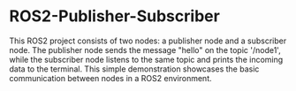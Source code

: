 # ROS2-Publisher-Subscriber
This ROS2 project consists of two nodes: a publisher node and a subscriber node. The publisher node sends the message "hello" on the topic '/node1', while the subscriber node listens to the same topic and prints the incoming data to the terminal. This simple demonstration showcases the basic communication between nodes in a ROS2 environment.
